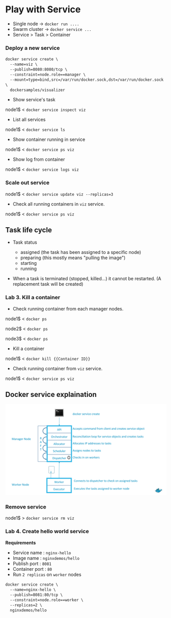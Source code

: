 # Play with Service

- Single node -> `docker run ....`
- Swarm cluster -> `docker service ...`
- Service > Task > Container

### Deploy a new service

```
docker service create \
  --name=viz \
  --publish=8080:8080/tcp \
  --constraint=node.role==manager \
  --mount=type=bind,src=/var/run/docker.sock,dst=/var/run/docker.sock \
  dockersamples/visualizer
```

- Show service's task

node1$ < `docker service inspect viz`

- List all services

node1$ < `docker service ls`

- Show container running in service

node1$ < `docker service ps viz`

- Show log from container

node1$ < `docker service logs viz`

### Scale out service

node1$ < `docker service update viz --replicas=3`

- Check all running containers in `viz` service.

node1$ < `docker service ps viz`

## Task life cycle

- Task status
    - assigned (the task has been assigned to a specific node)
    - preparing (this mostly means "pulling the image")
    - starting
    - running

- When a task is terminated (stopped, killed...) it cannot be restarted. (A replacement task will be created)

### Lab 3. Kill a container

- Check running container from each manager nodes.

node1$ < `docker ps`

node2$ < `docker ps`

node3$ < `docker ps`

- Kill a container

node1$ < `docker kill {{Container ID}}`

- Check running container from `viz` service.

node1$ < `docker service ps viz`

## Docker service explaination

![](assets/docker-service-create.svg)

### Remove service

node1$ > `docker service rm viz`

### Lab 4. Create hello world service

**Requirements**
- Service name : `nginx-hello`
- Image name : `nginxdemos/hello`
- Publish port : `8081`
- Container port : `80`
- Run `2 replicas` on `worker` nodes

```
docker service create \
  --name=nginx-hello \
  --publish=8081:80/tcp \
  --constraint=node.role==worker \
  --replicas=2 \
  nginxdemos/hello
```
